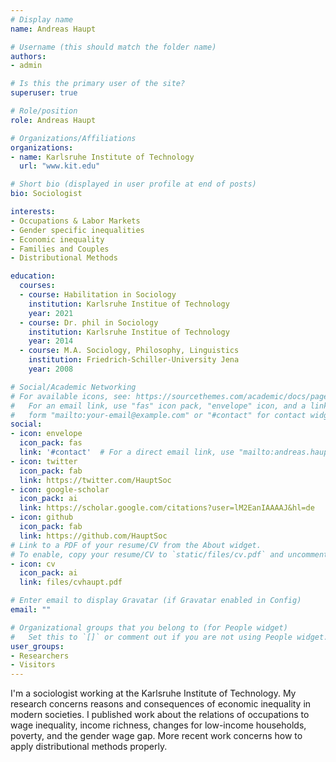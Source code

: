 ```yaml
---
# Display name
name: Andreas Haupt

# Username (this should match the folder name)
authors:
- admin

# Is this the primary user of the site?
superuser: true

# Role/position
role: Andreas Haupt

# Organizations/Affiliations
organizations:
- name: Karlsruhe Institute of Technology
  url: "www.kit.edu"

# Short bio (displayed in user profile at end of posts)
bio: Sociologist

interests:
- Occupations & Labor Markets
- Gender specific inequalities 
- Economic inequality
- Families and Couples
- Distributional Methods

education:
  courses:
  - course: Habilitation in Sociology
    institution: Karlsruhe Institue of Technology
    year: 2021
  - course: Dr. phil in Sociology
    institution: Karlsruhe Institue of Technology
    year: 2014
  - course: M.A. Sociology, Philosophy, Linguistics
    institution: Friedrich-Schiller-University Jena
    year: 2008

# Social/Academic Networking
# For available icons, see: https://sourcethemes.com/academic/docs/page-builder/#icons
#   For an email link, use "fas" icon pack, "envelope" icon, and a link in the
#   form "mailto:your-email@example.com" or "#contact" for contact widget.
social:
- icon: envelope
  icon_pack: fas
  link: '#contact'  # For a direct email link, use "mailto:andreas.haupt@kit.edu".
- icon: twitter
  icon_pack: fab
  link: https://twitter.com/HauptSoc
- icon: google-scholar
  icon_pack: ai
  link: https://scholar.google.com/citations?user=lM2EanIAAAAJ&hl=de
- icon: github
  icon_pack: fab
  link: https://github.com/HauptSoc
# Link to a PDF of your resume/CV from the About widget.
# To enable, copy your resume/CV to `static/files/cv.pdf` and uncomment the lines below.
- icon: cv
  icon_pack: ai
  link: files/cvhaupt.pdf

# Enter email to display Gravatar (if Gravatar enabled in Config)
email: ""

# Organizational groups that you belong to (for People widget)
#   Set this to `[]` or comment out if you are not using People widget.
user_groups:
- Researchers
- Visitors
---
```


I'm a sociologist working at the Karlsruhe Institute of Technology. My research concerns reasons and consequences of economic inequality in modern societies. I published work about the relations of occupations to wage inequality, income richness, changes for low-income households, poverty, and the gender wage gap. More recent work concerns how to apply distributional methods properly. 
